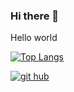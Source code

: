 ### Hi there 👋

Hello world

[![Top Langs](https://github-readme-stats.vercel.app/api/top-langs/?username=Zz-ZzzZ&layout=compact)](https://github.com/anuraghazra/github-readme-stats)

[![git hub](https://github-readme-stats.vercel.app/api?username=Zz-ZzzZ)]()

